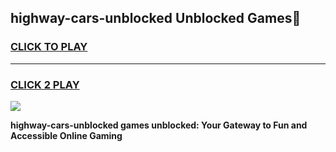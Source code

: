 
## highway-cars-unblocked Unblocked Games👋
<h3>
<a href="https://news.freeplayer.one?title=highway-cars-unblocked&ref=16F">CLICK TO PLAY</a></h3>
<hr>

<h3>
<a href="https://news.freeplayer.one?title=highway-cars-unblocked&ref=16F">CLICK 2 PLAY</a>
  
</h3>

<a href="https://news.freeplayer.one?title=highway-cars-unblocked&ref=16F/"><img src="https://clearcache.store/games.png"></a>


**highway-cars-unblocked games unblocked: Your Gateway to Fun and Accessible Online Gaming**
